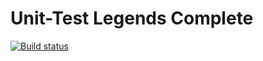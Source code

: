# Unit-Test Legends Complete

[![Build status](https://ci.appveyor.com/api/projects/status/bg6u71y5r0o733j8?svg=true)](https://ci.appveyor.com/project/Smelkovaalla/8-4-test-2)